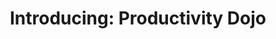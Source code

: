---
title: "Introducing: Productivity Dojo"
layout: post
tag: ['productivity', 'resharper', 'visual studio']
description: Productivity Dojo Summary
---
